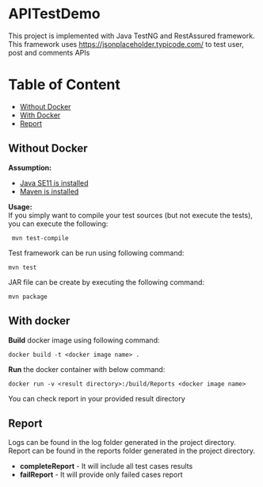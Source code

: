# APITestDemo
This project is implemented with Java TestNG and RestAssured framework.
This framework uses https://jsonplaceholder.typicode.com/ to test user, post and comments APIs

Table of Content
=================
- [Without Docker](#without-docker)
- [With Docker](#with-docker)
- [Report](#report)

## Without Docker
**Assumption:**
- [Java SE11 is installed](https://openjdk.java.net/projects/jdk/11/)
- [Maven is installed](https://maven.apache.org/install.html)


**Usage:**           
If you simply want to compile your test sources (but not execute the tests), you can execute the following:          
```
 mvn test-compile
```                       

Test framework can be run using following command:             
```
mvn test
```

JAR file can be create by executing the following command:            
```
mvn package
```

## With docker
**Build** docker image using following command:             
```
docker build -t <docker image name> . 
```

**Run** the docker container with below command:                
```
docker run -v <result directory>:/build/Reports <docker image name>
```                
                     
You can check report in your provided result directory

## Report
Logs can be found in the log folder generated in the project directory.                  
Report can be found in the reports folder generated in the project directory.              

- **completeReport** - It will include all test cases results
- **failReport** - It will provide only failed cases report